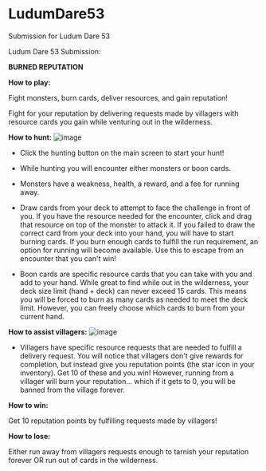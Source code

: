 # LudumDare53
Submission for Ludum Dare 53

Ludum Dare 53 Submission:

**BURNED REPUTATION**


**How to play:**

Fight monsters, burn cards, deliver resources, and gain reputation!

Fight for your reputation by delivering requests made by villagers with resource cards you gain while venturing out in the wilderness. 

**How to hunt:**
![image](https://github.com/AlexJeffreyGreen/LudumDare53/assets/9258988/bacf54cc-8ee2-4f25-aaa1-88348bfa35d5)

* Click the hunting button on the main screen to start your hunt!

* While hunting you will encounter either monsters or boon cards.

* Monsters have a weakness, health, a reward, and a fee for running away.

* Draw cards from your deck to attempt to face the challenge in front of you. If you have the resource needed for the encounter, click and drag that resource on top of the monster to attack it. If you failed to draw the correct card from your deck into your hand, you will have to start burning cards.  If you burn enough cards to fulfill the run requirement, an option for running will become available. Use this to escape from an encounter that you can't win!

* Boon cards are specific resource cards that you can take with you and add to your hand. While great to find while out in the wilderness, your deck size limit (hand + deck) can never exceed 15 cards. This means you will be forced to burn as many cards as needed to meet the deck limit. However, you can freely choose which cards to burn from your current hand.

**How to assist villagers:**
![image](https://github.com/AlexJeffreyGreen/LudumDare53/assets/9258988/2db7b790-db25-4911-9169-d95218e193c9)

* Villagers have specific resource requests that are needed to fulfill a delivery request. You will notice that villagers don't give rewards for completion, but instead give you reputation points (the star icon in your inventory). Get 10 of these and you win! However, running from a villager will burn your reputation... which if it gets to 0, you will be banned from the village forever.

**How to win:**

Get 10 reputation points by fulfilling requests made by villagers!

**How to lose:**

Either run away from villagers requests enough to tarnish your reputation forever OR run out of cards in the wilderness. 

